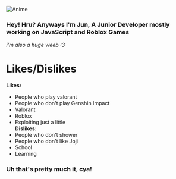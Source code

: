 ![Anime](https://i.imgur.com/fhMhZwy.gif)
### Hey! Hru? Anyways I'm Jun, A Junior Developer mostly working on JavaScript and Roblox Games
*i'm also a huge weeb :3*

# Likes/Dislikes
**Likes:**<br>
  - People who play valorant<br>
  - People who don't play Genshin Impact<br>
  - Valorant<br>
  - Roblox<br>
  - Exploiting just a little<br>
**Dislikes:**
  - People who don't shower<br>
  - People who don't like Joji<br>
  - School<br>
  - Learning<br>


### Uh that's pretty much it, cya!
